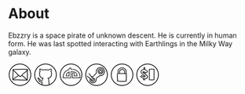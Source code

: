 About
=====

Ebzzry is a space pirate of unknown descent. He is currently in human form. He was last
spotted interacting with Earthlings in the Milky Way galaxy.

[![Email](images/icon_mail_01_48x48.png "Email")](mailto:ebzzry@gmail.com) [![GitHub](images/icon_github_01_48x48.png "GitHub")](https://github.com/ebzzry) [![DeviantArt](images/icon_deviantart_01_48x48.png "DeviantArt")](https://ebzzry.deviantart.com) [![Steam](images/icon_steam_01_48x48.png "Steam")](http://steamcommunity.com/id/ebzzry/) [![GPG](images/icon_gnupg_01_48x48.png "GPG")](keys/ebzzry-gnupg.key) [![SSH](images/icon_ssh_01_48x48.png "SSH")](keys/ebzzry-ssh.key)
